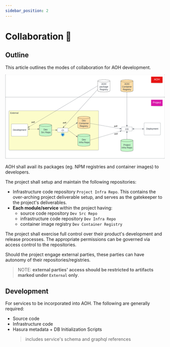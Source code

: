 ```yaml
---
sidebar_position: 2
---
```


# Collaboration 🫶

## Outline
This article outlines the modes of collaboration for AOH development.

![collabOverview](/img/collab.png)

AOH shall avail its packages (eg. NPM registries and container images) to developers.

The project shall setup and maintain the following repositories:

-   Infrastructure code repository `Project Infra Repo`. This contains the over-arching project deliverable setup, and serves as the gatekeeper to the project's deliverables.
-   **Each module/service** within the project having:
    -   source code repository `Dev Src Repo`
    -   infrastructure code repository `Dev Infra Repo`
    -   container image registry `Dev Container Registry`

The project shall exercise full control over their product's development and release processes.
The appropriate permissions can be governed via access control to the repositories.

Should the project engage external parties, these parties can have autonomy of their repositories/registries.

> NOTE: **external parties' access should be restricted to artifacts marked under `External` only**.

## Development
For services to be incorporated into AOH.
The following are generally required:
- Source code
- Infrastructure code
- Hasura metadata + DB Initialization Scripts
  > includes service's schema and graphql references

